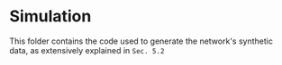 # Simulation

This folder contains the code used to generate the network's synthetic data, as extensively explained in `Sec. 5.2`

